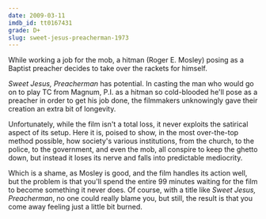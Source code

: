 ```yaml
---
date: 2009-03-11
imdb_id: tt0167431
grade: D+
slug: sweet-jesus-preacherman-1973
---
```


While working a job for the mob, a hitman (Roger E. Mosley) posing as a Baptist preacher decides to take over the rackets for himself.

_Sweet Jesus, Preacherman_ has potential. In casting the man who would go on to play TC from Magnum, P.I. as a hitman so cold-blooded he'll pose as a preacher in order to get his job done, the filmmakers unknowingly gave their creation an extra bit of longevity.

Unfortunately, while the film isn't a total loss, it never exploits the satirical aspect of its setup. Here it is, poised to show, in the most over-the-top method possible, how society's various institutions, from the church, to the police, to the government, and even the mob, all conspire to keep the ghetto down, but instead it loses its nerve and falls into predictable mediocrity.

Which is a shame, as Mosley is good, and the film handles its action well, but the problem is that you'll spend the entire 99 minutes waiting for the film to become something it never does. Of course, with a title like _Sweet Jesus, Preacherman_, no one could really blame you, but still, the result is that you come away feeling just a little bit burned.
